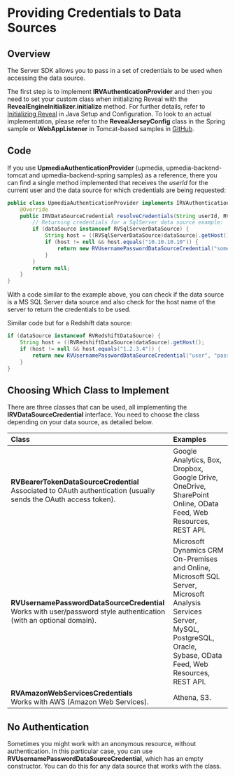 # Providing Credentials to Data Sources

## Overview

The Server SDK allows you to pass in a set of credentials to be used when accessing the data source.

The first step is to implement __IRVAuthenticationProvider__ and then you need to set your custom class when initializing Reveal with the __RevealEngineInitializer.initialize__ method.
For further details, refer to [Initializing Reveal](https://help.revealbi.io/en/developer/java-sdk/setup-configuration.html#step-3---initializing-reveal) in Java Setup and Configuration.
To look to an actual implementation, please refer to the __RevealJerseyConfig__ class in the Spring sample or __WebAppListener__ in Tomcat-based samples in [GitHub](https://github.com/RevealBi/sdk-samples-java).

## Code

If you use __UpmediaAuthenticationProvider__ (upmedia, upmedia-backend-tomcat and upmedia-backend-spring samples) as a reference, there you can find a single method implemented that receives the _userId_ for the current user and the data source for which credentials are being requested: 

``` java
public class UpmediaAuthenticationProvider implements IRVAuthenticationProvider {
    @Override
    public IRVDataSourceCredential resolveCredentials(String userId, RVDashboardDataSource dataSource) {
        // Returning credentials for a SqlServer data source example:
        if (dataSource instanceof RVSqlServerDataSource) {
            String host = ((RVSqlServerDataSource)dataSource).getHost();
            if (host != null && host.equals("10.10.10.10")) {
                return new RVUsernamePasswordDataSourceCredential("someuser", "somesecret", "somedomain");
            }
        }
        return null;
    }
}
```

With a code similar to the example above, you can check if the data source is a MS SQL Server data source and also check for the host name of the server to return the credentials to be used.

Similar code but for a Redshift data source:

```java
if (dataSource instanceof RVRedshiftDataSource) {
    String host = ((RVRedshiftDataSource)dataSource).getHost();
    if (host != null && host.equals("1.2.3.4")) {
        return new RVUsernamePasswordDataSourceCredential("user", "password");
    }
}
```

## Choosing Which Class to Implement

There are three classes that can be used, all implementing the __IRVDataSourceCredential__
interface. You need to choose the class depending on your data source, as detailed below.

| Class | Examples |
|:-|:-|
| __RVBearerTokenDataSourceCredential__ <br> Associated to  OAuth authentication (usually sends the OAuth access token). | Google Analytics, Box, Dropbox, Google Drive, OneDrive, SharePoint Online, OData Feed, Web Resources, REST API. |
| __RVUsernamePasswordDataSourceCredential__ <br> Works with user/password style authentication (with an optional domain). | Microsoft Dynamics CRM On-Premises and Online, Microsoft SQL Server, Microsoft Analysis Services Server, MySQL, PostgreSQL, Oracle, Sybase, OData Feed, Web Resources, REST API.
| __RVAmazonWebServicesCredentials__ <br> Works with AWS (Amazon Web Services). | Athena, S3.

## No Authentication

Sometimes you might work with an anonymous resource, without authentication. In this particular case, you can use __RVUsernamePasswordDataSourceCredential__, which has an empty constructor. You can do this for any data source that works with the class.

